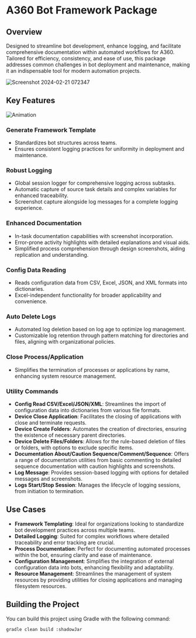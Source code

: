 # A360 Bot Framework Package

## Overview
Designed to streamline bot development, enhance logging, and facilitate comprehensive documentation within automated workflows for A360. Tailored for efficiency, consistency, and ease of use, this package addresses common challenges in bot deployment and maintenance, making it an indispensable tool for modern automation projects.

![Screenshot 2024-02-21 072347](https://github.com/A360-Tools/Bot-Framework/assets/82057278/d9358fbf-25d5-4fdc-aeb8-cf614a01d464)

## Key Features

![Animation](https://github.com/A360-Tools/Bot-Framework/assets/82057278/6f8c9268-d411-4b62-93c2-74cca016e13e)

### Generate Framework Template
- Standardizes bot structures across teams.
- Ensures consistent logging practices for uniformity in deployment and maintenance.

### Robust Logging
- Global session logger for comprehensive logging across subtasks.
- Automatic capture of source task details and complex variables for enhanced traceability.
- Screenshot capture alongside log messages for a complete logging experience.

### Enhanced Documentation
- In-task documentation capabilities with screenshot incorporation.
- Error-prone activity highlights with detailed explanations and visual aids.
- Simplified process comprehension through design screenshots, aiding replication and understanding.

### Config Data Reading
- Reads configuration data from CSV, Excel, JSON, and XML formats into dictionaries.
- Excel-independent functionality for broader applicability and convenience.

### Auto Delete Logs
- Automated log deletion based on log age to optimize log management.
- Customizable log retention through pattern matching for directories and files, aligning with organizational policies.

### Close Process/Application
- Simplifies the termination of processes or applications by name, enhancing system resource management.

### Utility Commands
- **Config Read CSV/Excel/JSON/XML**: Streamlines the import of configuration data into dictionaries from various file formats.
- **Device Close Application**: Facilitates the closing of applications with close and terminate requests.
- **Device Create Folders**: Automates the creation of directories, ensuring the existence of necessary parent directories.
- **Device Delete Files/Folders**: Allows for the rule-based deletion of files or folders, with options to exclude specific items.
- **Documentation About/Caution Sequence/Comment/Sequence**: Offers a range of documentation utilities from basic commenting to detailed sequence documentation with caution highlights and screenshots.
- **Log Message**: Provides session-based logging with options for detailed messages and screenshots.
- **Logs Start/Stop Session**: Manages the lifecycle of logging sessions, from initiation to termination.

## Use Cases
- **Framework Templating**: Ideal for organizations looking to standardize bot development practices across multiple teams.
- **Detailed Logging**: Suited for complex workflows where detailed traceability and error tracking are crucial.
- **Process Documentation**: Perfect for documenting automated processes within the bot, ensuring clarity and ease of maintenance.
- **Configuration Management**: Simplifies the integration of external configuration data into bots, enhancing flexibility and adaptability.
- **Resource Management**: Streamlines the management of system resources by providing utilities for closing applications and managing filesystem resources.

## Building the Project
You can build this project using Gradle with the following command:

```bash
gradle clean build :shadowJar
```

